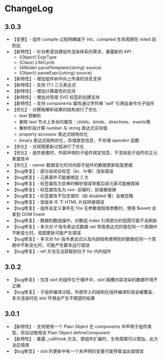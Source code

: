 
ChangeLog
========

3.0.3
-------

+ 【变更】- 组件 compile 过程明确属于 init，compiled 生命周期在 inited 前到达
+ 【新特性】- 针对希望自建组件渲染体系的需求，暴露新的 API：
    - {Object} ExprType
    - {Class} LifeCycle
    - {ANode} parseTemplate({string} source)
    - {Object} parseExpr({string} source)
+ 【新特性】- 增加组件树中向上传递的消息支持
+ 【新特性】- 支持 (?:) 三元表达式
+ 【新特性】- 增加计算属性的支持
+ 【新特性】- 增加对常用 SVG 标签的创建支持
+ 【新特性】- 支持 components 属性通过字符串 'self' 引用自身作为子组件
+ 【优化】- 对模板解析结果的结构进行了优化：
    - text 预解析
    - 删除 text 节点上多余的属性：childs、binds、directives、events等
    - 解析阶段计算 number 与 string 表达式实际值
    - property accessor 表达式结构优化
    - binary 表达式结构优化，存储类型信息，不存储 operator 函数
+ 【优化】- 对视图更新过程进行了优化
+ 【优化】- 组件嵌套时，外部声明的子组件绑定信息，不渲染到子组件的主元素属性中
+ 【优化】- owner 数据变化时对内部子组件的数据更新粒度更细
+ 【bug修复】- 部分自闭合标签（br、hr等）渲染错误
+ 【bug修复】- 元素事件可能被绑定 2 次
+ 【bug修复】- 标签属性为空串时解析错误导致后续元素可能被吞掉
+ 【bug修复】- 标签属性名为 xxx- 前缀时，前缀被吞掉
+ 【bug修复】- 标签属性不包含值时（如 disabled 等）会被忽略
+ 【bug修复】- 低版本 IE 下 HTML 片段拼接错误
+ 【bug修复】- 组件自定义事件在 fire 无参数或假值参数时，使用 $event 会拿到 DOM Event
+ 【bug修复】- 数据的数组操作，对数组 index 引用部分的视图可能不会刷新
+ 【bug修复】- 多次对 if 指令表达式数据 set 导致表达式的值在同一个周期中不断变化时，视图更新可能产生错误
+ 【bug修复】- 多次对 for 指令表达式以及内部结构使用到的数据在同一个周期中不断变化时，可能产生脚本运行错误
+ 【bug修复】- ref 方法无法获取到位于 for 内的组件


3.0.2
-------

+ 【bug修复】- 包含 slot 的组件位于循环中，slot 插槽内容渲染的数据环境不正确
+ 【bug修复】- 子组件编译过程，外部传入的结构在组件编译阶段会被覆盖，多次渲染时在 slot 环境会产生不期望的结果


3.0.1
-------

+ 【新特性】- 支持使用一个 Plain Object 在 components 中声明子组件类型，将自动使用该 Plain Object defineComponent
+ 【新特性】- 暴露 _callHook 方法，使组件扩展时，生命周期可以增加。此方法应慎用
+ 【bug修复】- slot 的更新中有一个未声明的变量可能导致溢出或错误
